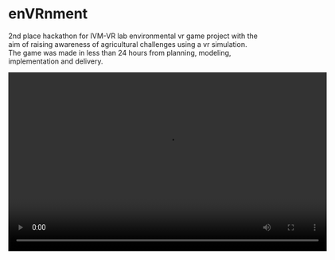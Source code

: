 # enVRnment
2nd place hackathon for IVM-VR lab environmental vr game project with the aim of raising awareness of agricultural challenges using a vr simulation. The game was made in less than 24 hours from planning, modeling, implementation and delivery.

<video width="640" height="360" controls>
  <source src="video.mp4" type="video/mp4">
  Your browser does not support the video tag.
</video>

